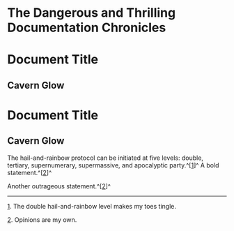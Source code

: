 # The Dangerous and Thrilling Documentation Chronicles

# Document Title

## Cavern Glow

# Document Title

## Cavern Glow

The hail-and-rainbow protocol can be initiated at five levels: double, tertiary, supernumerary,
supermassive, and apocalyptic party.^\[[1](#_footnotedef_1 "View footnote.")\]^
A bold statement.^\[[2](#_footnotedef_2 "View footnote.")\]^

Another outrageous statement.^\[[2](#_footnotedef_2 "View footnote.")\]^

------------------------------------------------------------------------

[1](#_footnoteref_1). The double hail-and-rainbow level makes my toes tingle.

[2](#_footnoteref_2). Opinions are my own.